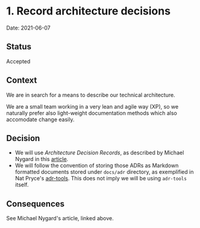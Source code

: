 # 1. Record architecture decisions

Date: 2021-06-07

## Status

Accepted

## Context

We are in search for a means to describe our technical architecture.

We are a small team working in a very lean and agile way (XP), so we naturally
prefer also light-weight documentation methods which also accomodate change
easily.

## Decision

* We will use _Architecture Decision Records_, as described by Michael Nygard in
  this
  [article](http://thinkrelevance.com/blog/2011/11/15/documenting-architecture-decisions).
* We will follow the convention of storing those ADRs as Markdown formatted
  documents stored under `docs/adr` directory, as exemplified in Nat Pryce's
  [adr-tools](https://github.com/npryce/adr-tools). This does not imply we will
  be using `adr-tools` itself.

## Consequences

See Michael Nygard's article, linked above.
